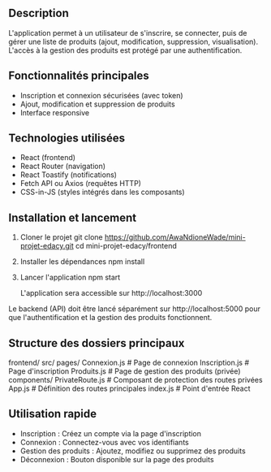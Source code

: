 
## Description
L'application permet à un utilisateur de s'inscrire, se connecter, puis de gérer une liste de produits (ajout, modification, suppression, visualisation). L'accès à la gestion des produits est protégé par une authentification.

## Fonctionnalités principales
- Inscription et connexion sécurisées (avec token)
- Ajout, modification et suppression de produits
- Interface responsive

## Technologies utilisées
- React (frontend)
- React Router (navigation)
- React Toastify (notifications)
- Fetch API ou Axios (requêtes HTTP)
- CSS-in-JS (styles intégrés dans les composants)

## Installation et lancement
1. Cloner le projet
   git clone https://github.com/AwaNdioneWade/mini-projet-edacy.git
   cd mini-projet-edacy/frontend
   
2. Installer les dépendances
   npm install
   
3. Lancer l'application
   npm start
   
   L'application sera accessible sur http://localhost:3000

Le backend (API) doit être lancé séparément sur http://localhost:5000 pour que l'authentification et la gestion des produits fonctionnent.

## Structure des dossiers principaux

frontend/
  src/
    pages/
      Connexion.js      # Page de connexion
      Inscription.js    # Page d'inscription
      Produits.js       # Page de gestion des produits (privée)
    components/
      PrivateRoute.js   # Composant de protection des routes privées
    App.js              # Définition des routes principales
    index.js            # Point d'entrée React


## Utilisation rapide
- Inscription : Créez un compte via la page d'inscription
- Connexion : Connectez-vous avec vos identifiants
- Gestion des produits : Ajoutez, modifiez ou supprimez des produits
- Déconnexion : Bouton disponible sur la page des produits

